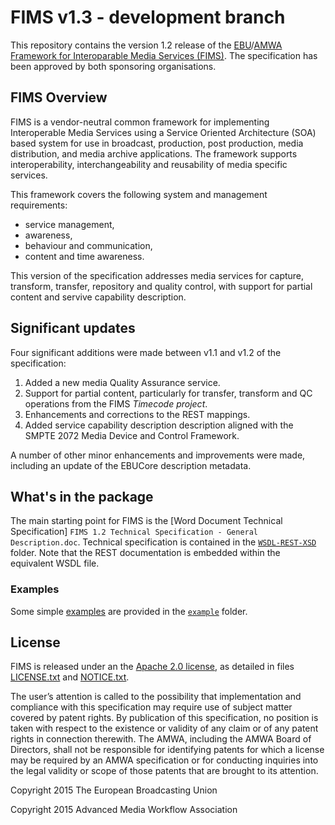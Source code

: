 # FIMS v1.3 - development branch

This repository contains the version 1.2 release of the [EBU](http://tech.ebu.ch)/[AMWA](http://www.amwa.tv) 
[Framework for Interoparable Media Services (FIMS)](http://www.fims.tv). The specification has been approved 
by both sponsoring organisations.

## FIMS Overview

FIMS is a vendor-neutral common framework for implementing Interoperable Media Services using a Service 
Oriented Architecture (SOA) based system for use in broadcast, production, post production, media distribution, 
and media archive applications. The framework supports interoperability, interchangeability and reusability of 
media specific services.

This framework covers the following system and management requirements: 

* service management, 
* awareness, 
* behaviour and communication, 
* content and time awareness.

This version of the specification addresses media services for capture, transform, transfer, repository and 
quality control, with support for partial content and servive capability description.

## Significant updates

Four significant additions were made between v1.1 and v1.2 of the specification:

1. Added a new media Quality Assurance service.
2. Support for partial content, particularly for transfer, transform and QC operations from the FIMS _Timecode project_.
3. Enhancements and corrections to the REST mappings.
4. Added service capability description description aligned with the SMPTE 2072 Media Device and Control Framework.

A number of other minor enhancements and improvements were made, including an update of the EBUCore description metadata.

## What's in the package

The main starting point for FIMS is the [Word Document Technical Specification] `FIMS 1.2 Technical Specification - General  Description.doc`. Technical specification is contained in the [`WSDL-REST-XSD`](./WSDL-REST-XSD) folder. Note that the REST documentation is embedded within the equivalent WSDL file.

### Examples

Some simple [examples](/example/README.md/) are provided in the [`example`](./example) folder.

## License

FIMS is released under an the [Apache 2.0 license](http://www.apache.org/licenses/LICENSE-2.0), as detailed in 
files [LICENSE.txt](/LICENSE.txt/) and [NOTICE.txt](/NOTICE.txt/).

The user’s attention is called to the possibility that implementation and compliance with this specification may require use 
of subject matter covered by patent rights. By publication of this specification, no position is taken with respect to the 
existence or validity of any claim or of any patent rights in connection therewith. The AMWA, including the AMWA Board of 
Directors, shall not be responsible for identifying patents for which a license may be required by an AMWA specification 
or for conducting inquiries into the legal validity or scope of those patents that are brought to its attention.

Copyright 2015 The European Broadcasting Union 

Copyright 2015 Advanced Media Workflow Association 

